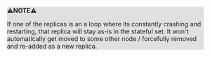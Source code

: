 <div style="margin:2em; background-color: #e0e0e0;">

<strong>⚠️NOTE️️️⚠️</strong>

If one of the replicas is an a loop where its constantly crashing and restarting, that replica will stay as-is in the stateful set. It won't automatically get moved to some other node / forcefully removed and re-added as a new replica.
</div>

